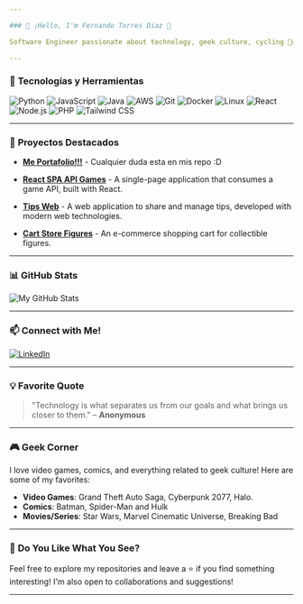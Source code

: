 ```yaml
---

### 🚀 ¡Hello, I'm Fernando Torres Diaz 👋

Software Engineer passionate about technology, geek culture, cycling 🚴‍♂️, and the gym 💪. Here, you'll find projects related to software development, automation, and everything that involves innovation and creativity.

---
```


### 🔧 **Tecnologías y Herramientas**

![Python](https://img.shields.io/badge/Python-3776AB?style=for-the-badge&logo=python&logoColor=white)
![JavaScript](https://img.shields.io/badge/JavaScript-F7DF1E?style=for-the-badge&logo=javascript&logoColor=black)
![Java](https://img.shields.io/badge/Java-007396?style=for-the-badge&logo=java&logoColor=white)
![AWS](https://img.shields.io/badge/AWS-FF9900?style=for-the-badge&logo=amazon-aws&logoColor=white)
![Git](https://img.shields.io/badge/Git-E44C30?style=for-the-badge&logo=git&logoColor=white)
![Docker](https://img.shields.io/badge/Docker-2496ED?style=for-the-badge&logo=docker&logoColor=white)
![Linux](https://img.shields.io/badge/Linux-FCC624?style=for-the-badge&logo=linux&logoColor=black)
![React](https://img.shields.io/badge/React-61DAFB?style=for-the-badge&logo=react&logoColor=black)
![Node.js](https://img.shields.io/badge/Node.js-339933?style=for-the-badge&logo=node.js&logoColor=white)
![PHP](https://img.shields.io/badge/PHP-777BB4?style=for-the-badge&logo=php&logoColor=white)
![Tailwind CSS](https://img.shields.io/badge/Tailwind_CSS-06B6D4?style=for-the-badge&logo=tailwind-css&logoColor=white)

---

### 🌟 **Proyectos Destacados**

- **[Me Portafolio!!!](https://me-portfolio-teal.vercel.app/)** - Cualquier duda esta en mis repo :D

- **[React SPA API Games](https://github.com/fatorresd/React-SPA-API-Games)** - A single-page application that consumes a game API, built with React.
- **[Tips Web](https://github.com/fatorresd/tips-web)** - A web application to share and manage tips, developed with modern web technologies.
- **[Cart Store Figures](https://github.com/fatorresd/Cart-Store-Figures)** - An e-commerce shopping cart for collectible figures.

---

### 📊 **GitHub Stats**

![My GitHub Stats](https://github-readme-stats.vercel.app/api?username=fatorresd&show_icons=true&theme=radical&hide_rank=true)

---

### 📫 **Connect with Me!**

[![LinkedIn](https://img.shields.io/badge/LinkedIn-0077B5?style=for-the-badge&logo=linkedin&logoColor=white)](https://www.linkedin.com/in/fernando-torres-60b256186/)

---

### 💡 **Favorite Quote**

> "Technology is what separates us from our goals and what brings us closer to them." – **Anonymous**

---

### 🎮 **Geek Corner**

I love video games, comics, and everything related to geek culture! Here are some of my favorites:

- **Video Games**: Grand Theft Auto Saga, Cyberpunk 2077, Halo.  
- **Comics**: Batman, Spider-Man and Hulk 
- **Movies/Series**: Star Wars, Marvel Cinematic Universe, Breaking Bad

---

### 📌 **Do You Like What You See?**

Feel free to explore my repositories and leave a ⭐ if you find something interesting! I'm also open to collaborations and suggestions!

---
